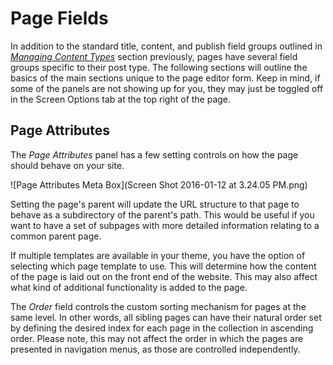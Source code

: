 # Page Fields

In addition to the standard title, content, and publish field groups outlined in [*Managing Content Types*](managing_content_types.md) section previously, pages have several field groups specific to their post type. The following sections will outline the basics of the main sections unique to the page editor form. Keep in mind, if some of the panels are not showing up for you, they may just be toggled off in the Screen Options tab at the top right of the page.

## Page Attributes

The *Page Attributes* panel has a few setting controls on how the page should behave on your site.

![Page Attributes Meta Box](Screen Shot 2016-01-12 at 3.24.05 PM.png)

Setting the page's parent will update the URL structure to that page to behave as a subdirectory of the parent's path. This would be useful if you want to have a set of subpages with more detailed information relating to a common parent page.

If multiple templates are available in your theme, you have the option of selecting which page template to use. This will determine how the content of the page is laid out on the front end of the website. This may also affect what kind of additional functionality is added to the page.

The *Order* field controls the custom sorting mechanism for pages at the same level. In other words, all sibling pages can have their natural order set by defining the desired index for each page in the collection in ascending order. Please note, this may not affect the order in which the pages are presented in navigation menus, as those are controlled independently.
